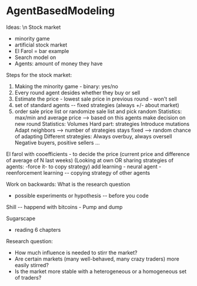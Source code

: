 # AgentBasedModeling

Ideas: \n
Stock market 
- minority game
- artificial stock market
- El Farol = bar example 
- Search model on
- Agents: amount of money they have 

Steps for the stock market: 
1. Making the minority game - binary: yes/no
2. Every round agent desides whether they buy or sell
3. Estimate the price - lowest sale price in previous round - won't sell
4. set of standard agents -- fixed strategies (always +/- about market) 
5. order sale price list or randomize sale list and pick random
Statistics: max/min and average price --> based on this agents make decision on new round 
Statistics: Volumes
Hard part: strategies 
Introduce mutations
Adapt neighbors --> number of strategies stays fixed --> random chance of adapting
Different strategies:
  Always overbuy, always oversell
  Negative buyers, positive sellers
  ...

El farol with cooefficients - to decide the price (current price and difference of average of N last weeks) 
(Looking at own OR sharing strategies of agents: -force it- to copy strategy) 
add learning - neural agent - reenforcement learning -- copying strategy of other agents 

Work on backwards: What is the research question 
- possible experiments or hypothesis -- before you code

Shill -- happend with bitcoins - Pump and dump 

Sugarscape 
- reading 6 chapters 

Research question:
- How much influence is needed to stirr the market?
- Are certain markets (many well-behaved, many crazy traders) more easily stirred?
- Is the market more stable with a heterogeneous or a homogeneous set of traders?
